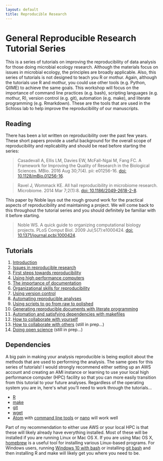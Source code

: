 ```yaml
---
layout: default
title: Reproducible Research
---
```


# General Reproducible Research Tutorial Series

This is a series of tutorials on improving the reproducibility of data analysis for those doing microbial ecology research. Although the materials focus on issues in microbial ecology, the principles are broadly applicable. Also, this series of tutorials is not designed to teach you R or mothur. Again, although the tutorials use R and mothur, you could use other tools (e.g. Python, QIIME) to achieve the same goals. This workshop will focus on the importance of command line practices (e.g. bash), scripting languages (e.g. mothur, R), version control (e.g. git), automation (e.g. make), and literate programming (e.g. Rmarkdown). These are the tools that are used in the Schloss lab to help improve the reproducibility of our manuscripts.


## Reading
There has been a lot written on reproducibility over the past few years. These short papers provide a useful background for the overall scope of reproducibility and replicability and should be read before starting the series:

> Casadevall A, Ellis LM, Davies EW, McFall-Ngai M, Fang FC. A Framework for Improving the Quality of Research in the Biological Sciences. MBio. 2016 Aug 30;7(4). pii: e01256-16. [doi: 10.1128/mBio.01256-16](http://mbio.asm.org/content/7/4/e01256-16.long).


> Ravel J, Wommack KE. All hail reproducibility in microbiome research. Microbiome. 2014 Mar 7;2(1):8. [doi: 10.1186/2049-2618-2-8](https://microbiomejournal.biomedcentral.com/articles/10.1186/2049-2618-2-8).


This paper by Noble lays out the rough ground work for the practical aspects of reproducibility and maintaining a project. We will come back to this throughout the tutorial series and you should definitely be familiar with it before starting.

> Noble WS. A quick guide to organizing computational biology projects. PLoS Comput Biol. 2009 Jul;5(7):e1000424. [doi: 10.1371/journal.pcbi.1000424](http://journals.plos.org/ploscompbiol/article?id=10.1371/journal.pcbi.1000424).


## Tutorials
1. [Introduction](introduction)
1. [Issues in reproducible research](reproducibility)
1. [First steps towards reproducibility](first_steps)
1. [Using high performance computers](hpc)
1. [The importance of documentation](documentation)
1. [Organizational skills for reproducibility](organization)
1. [Using version control](version_control)
1. [Automating reproducible analyses](automation)
1. [Using scripts to go from raw to polished](programmatic_analyses)
1. [Generating reproducible documents with literate programming](literate_programming)
1. [Automation and satisfying dependencies with makefiles](make)
1. [How to collaborate with yourself](collaboration_with_yourself)
1. [How to collaborate with others](collaboration_with_others) (still in prep...)
1. [Doing open science](open_science) (still in prep...)


## Dependencies
A big pain in making your analysis reproducible is being explicit about the methods that are used to performing the analysis. The same goes for this series of tutorials! I would strongly recommend either setting up an AWS account and creating an AMI instance or learning to use your local high performance computer (HPC) facility so that you can more easily transition from this tutorial to your future analyses. Regardless of the operating system you are in, here's what you'll need to work through the tutorials...

* [R](https://www.r-project.org)
* [make](https://www.gnu.org/software/make/)
* [git](https://git-scm.com)
* [wget](https://www.gnu.org/software/wget/)
* [Atom](https://atom.io) with [command line tools](http://flight-manual.atom.io/getting-started/sections/atom-basics/) or [nano](https://www.nano-editor.org) will work well

Part of my recommendation to either use AWS or your local HPC is that these will likely already have everything installed. Most of these will be installed if you are running Linux or Mac OS X. If you are using Mac OS X, [homebrew](https://brew.sh) is a useful tool for installing various Linux-based programs. For Windows users, running [Windows 10 with bash](https://www.howtogeek.com/249966/how-to-install-and-use-the-linux-bash-shell-on-windows-10/) or installing [git bash](https://git-scm.com) and then installing R and make will likely get you where you need to be.
